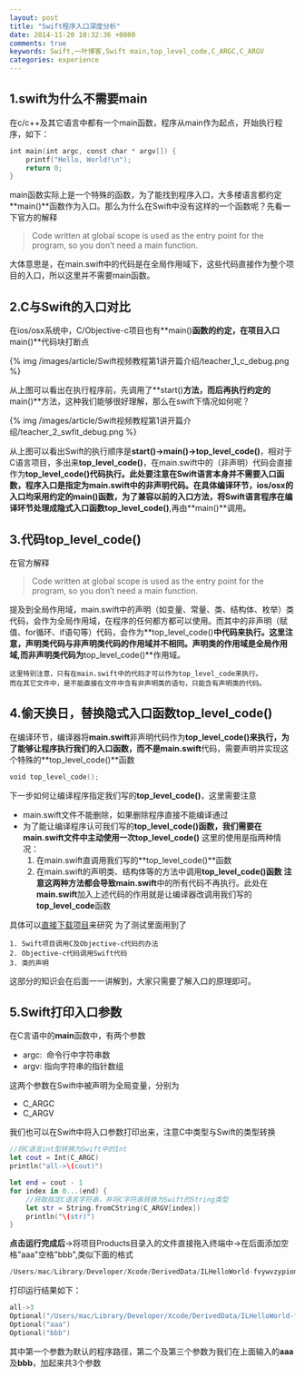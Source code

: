 ```yaml
---
layout: post
title: "Swift程序入口深度分析"
date: 2014-11-20 10:32:36 +0800
comments: true
keywords: Swift,一叶博客,Swift main,top_level_code,C_ARGC,C_ARGV
categories: experience
---
```


## 1.swift为什么不需要main

在c/c++及其它语言中都有一个main函数，程序从main作为起点，开始执行程序，如下：
``` swift
int main(int argc, const char * argv[]) {
    printf("Hello, World!\n");
    return 0;
}

```
main函数实际上是一个特殊的函数，为了能找到程序入口，大多楼语言都约定**main()**函数作为入口。那么为什么在Swift中没有这样的一个函数呢？先看一下官方的解释
> Code written at global scope is used as the entry point for the program, so you don’t need a main function. 

大体意思是，在main.swift中的代码是在全局作用域下，这些代码直接作为整个项目的入口，所以这里并不需要main函数。
<!-- more -->

## 2.C与Swift的入口对比
在ios/osx系统中，C/Objective-c项目也有**main()**函数的约定，在项目入口**main()**代码块打断点

{% img /images/article/Swift视频教程第1讲开篇介绍/teacher_1_c_debug.png %}

从上图可以看出在执行程序前，先调用了**start()**方法，而后再执行约定的**main()**方法，这种我们能够很好理解，那么在swift下情况如何呢？

{% img /images/article/Swift视频教程第1讲开篇介绍/teacher_2_swfit_debug.png %}

从上图可以看出Swift的执行顺序是**start()->main()->top_level_code()**，相对于C语言项目，多出来**top_level_code()**，在main.swift中的（非声明）代码会直接作为**top_level_code()**代码执行。此处要注意在Swift语言本身并不需要入口函数，程序入口是指定为main.swift中的非声明代码。在具体编译环节，ios/osx的入口均采用约定的**main()**函数，为了兼容以前的入口方法，将Swift语言程序在编译环节处理成**隐式入口函数top_level_code()**,再由**main()**调用。

## 3.代码top_level_code()
在官方解释
> Code written at global scope is used as the entry point for the program, so you don’t need a main function. 

提及到全局作用域，main.swift中的声明（如变量、常量、类、结构体、枚举）类代码，会作为全局作用域，在程序的任何都方都可以使用。而其中的非声明（赋值、for循环、if语句等）代码，会作为**top_level_code()**中代码来执行。这里注意，声明类代码与非声明类代码的作用域并不相同。声明类的作用域是全局作用域,而非声明类代码为**top_level_code()**作用域。

	这里特别注意，只有在main.swift中的代码才可以作为top_level_code来执行。
	而在其它文件中，是不能直接在文件中含有非声明类的语句，只能含有声明类的代码。
	
## 4.偷天换日，替换隐式入口函数top_level_code()
在编译环节，编译器将**main.swift**非声明代码作为**top_level_code()**来执行，为了能够让程序执行我们的入口函数，而不是**main.swift**代码，需要声明并实现这个特殊的**top_level_code()**函数

``` swift
void top_level_code();
```

下一步如何让编译程序指定我们写的**top_level_code()**，这里需要注意

* main.swift文件不能删除，如果删除程序直接不能编译通过
* 为了能让编译程序认可我们写的**top_level_code()**函数，我们需要在main.swift文件中主动使用一次**top_level_code()**
	这里的使用是指两种情况：
	1. 在main.swift直调用我们写的**top_level_code()**函数
	2. 在main.swift的声明类、结构体等的方法中调用**top_level_code()**函数
**注意**这两种方法都会导致**main.swift**中的所有代码不再执行。此处在**main.swift**加入上述代码的作用就是让编译器改调用我们写的**top_level_code**函数

具体可以[直接下载项目](http://pan.baidu.com/s/1kT5NHWV)来研究
为了测试里面用到了

	1. Swift项目调用C及Objective-c代码的办法
	2. Objective-c代码调用Swift代码
	3. 类的声明

这部分的知识会在后面一一讲解到，大家只需要了解入口的原理即可。

## 5.Swift打印入口参数

在C言语中的**main**函数中，有两个参数

* argc:  命令行中字符串数
* argv:  指向字符串的指针数组

 这两个参数在Swift中被声明为全局变量，分别为
 
 * C_ARGC 
 * C_ARGV
 
 我们也可以在Swift中将入口参数打印出来，注意C中类型与Swift的类型转换

``` swift
//将C语言int型转换为Swift中的Int
let cout = Int(C_ARGC)
println("all->\(cout)")

let end = cout - 1
for index in 0...(end) {
    //获取指定C语言字符串，并将C字符串转换为Swift的String类型
    let str = String.fromCString(C_ARGV[index])
    println("\(str)")
}
```

**点击运行完成后**->将项目Products目录入的文件直接拖入终端中->在后面添加空格"aaa"空格"bbb",类似下面的格式
``` swift
/Users/mac/Library/Developer/Xcode/DerivedData/ILHelloWorld-fvywvzypiomcffbiuxdxwwdaeued/Build/Products/Debug/ILHelloWorld "aaa" "bbb"
```

打印运行结果如下：
``` swift
all->3
Optional("/Users/mac/Library/Developer/Xcode/DerivedData/ILHelloWorld-fvywvzypiomcffbiuxdxwwdaeued/Build/Products/Debug/ILHelloWorld")
Optional("aaa")
Optional("bbb")
```

其中第一个参数为默认的程序路径，第二个及第三个参数为我们在上面输入的**aaa**及**bbb**，加起来共3个参数